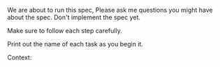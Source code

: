We are about to run this spec, Please ask me questions you might have about the spec. Don't implement the spec yet.

Make sure to follow each step carefully.

Print out the name of each task as you begin it.

Context: 


